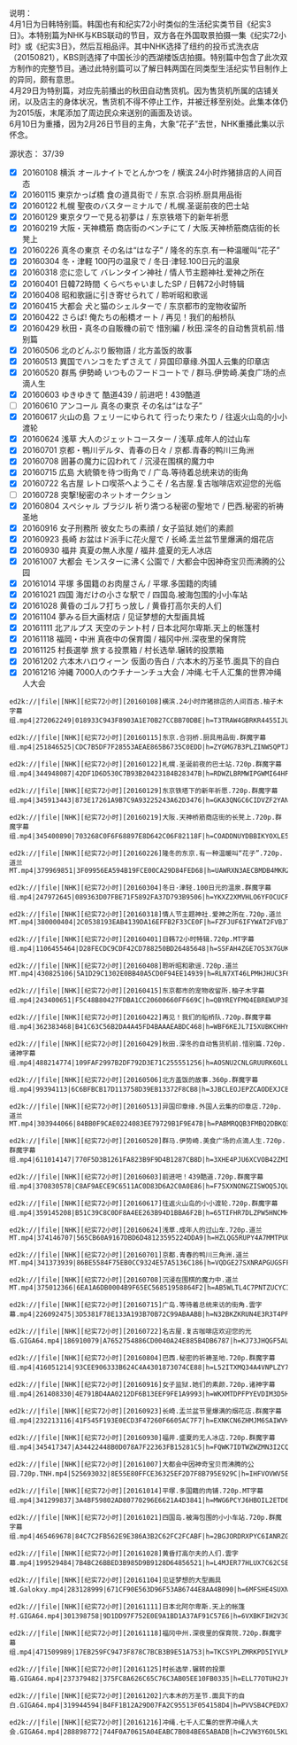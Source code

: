 说明：    
4月1日为日韩特别篇。韩国也有和纪实72小时类似的生活纪实类节目《纪实3日》。本特别篇为NHK与KBS联动的节目，双方各在外国取景拍摄一集《纪实72小时》或《纪实3日》，然后互相品评。其中NHK选择了纽约的投币式洗衣店（20150821），KBS则选择了中国长沙的西湖楼饭店拍摄。特别篇中包含了此次双方制作的完整节目。通过此特别篇可以了解日韩两国在同类型生活纪实节目制作上的异同，颇有意思。  
4月29日为特别篇，对应先前播出的秋田自动售货机。因为售货机所属的店铺关闭，以及店主的身体状况，售货机不得不停止工作，并被迁移至别处。此集本体仍为2015版，末尾添加了周边民众来送别的画面及访谈。  
6月10日为重播，因为2月26日节目的主角，大象“花子”去世，NHK重播此集以示怀念。  

源状态： 37/39  
- [x] 20160108 横浜 オールナイトでとんかつを / 横滨.24小时炸猪排店的人间百态
- [x] 20160115 東京かっぱ橋 食の道具街で / 东京.合羽桥.厨具用品街
- [x] 20160122 札幌 聖夜のバスターミナルで / 札幌.圣诞前夜的巴士站
- [x] 20160129 東京タワーで見る初夢は / 东京铁塔下的新年祈愿
- [x] 20160219 大阪・天神橋筋 商店街のベンチにて / 大阪.天神桥筋商店街的长凳上
- [x] 20160226 真冬の東京 その名は“はな子” / 隆冬的东京.有一种温暖叫“花子”
- [x] 20160304 冬・津軽 100円の温泉で / 冬日·津轻.100日元的温泉
- [x] 20160318 恋に恋して バレンタイン神社 / 情人节主题神社.爱神之所在
- [x] 20160401 日韓72時間 くらべちゃいましたSP / 日韩72小时特辑
- [x] 20160408 昭和歌謡に引き寄せられて / 聆听昭和歌谣
- [x] 20160415 大都会 犬と猫のシェルターで / 东京都市的宠物收留所
- [x] 20160422 さらば! 俺たちの船橋オート / 再见！我们的船桥队
- [x] 20160429 秋田・真冬の自販機の前で 惜別編 / 秋田.深冬的自动售货机前.惜别篇
- [x] 20160506 北のどんぶり飯物語 / 北方盖饭的故事
- [x] 20160513 異国でハンコをたずさえて / 异国印章缘.外国人云集的印章店
- [x] 20160520 群馬 伊勢崎 いつものフードコートで / 群马.伊势崎.美食广场的点滴人生
- [x] 20160603 ゆきゆきて 酷道439 / 前进吧！439酷道
- [ ] 20160610 アンコール 真冬の東京 その名は“はな子”
- [x] 20160617 火山の島 フェリーにゆられて 行ったり来たり / 往返火山岛的小小渡轮
- [x] 20160624 浅草 大人のジェットコースター / 浅草.成年人的过山车
- [X] 20160701 京都・鴨川デルタ、青春の日々 / 京都.青春的鸭川三角洲
- [x] 20160708 囲碁の魔力に囚われて / 沉浸在围棋的魔力中
- [X] 20160715 広島 大統領を待つ街角で / 广岛.等待着总统来访的街角
- [X] 20160722 名古屋 レトロ喫茶へようこそ / 名古屋.复古咖啡店欢迎您的光临
- [ ] 20160728 突撃!秘密のネットオークション
- [X] 20160804 スペシャル ブラジル 祈り満つる秘密の聖地で / 巴西.秘密的祈祷圣地
- [x] 20160916 女子刑務所 彼女たちの素顔 / 女子监狱.她们的素颜
- [x] 20160923 長崎 お盆はド派手に花火屋で / 长崎.盂兰盆节里爆满的烟花店
- [X] 20160930 福井 真夏の無人氷屋 / 福井.盛夏的无人冰店
- [X] 20161007 大都会 モンスターに沸く公園で / 大都会中因神奇宝贝而沸腾的公园
- [X] 20161014 平塚 多国籍のお肉屋さん / 平塚.多国籍的肉铺
- [X] 20161021 四国 海だけの小さな駅で / 四国岛.被海包围的小小车站
- [X] 20161028 黄昏のゴルフ打ちっ放し / 黄昏打高尔夫的人们
- [X] 20161104 夢みる巨大画材店 / 见证梦想的大型画具城
- [X] 20161111 北アルプス 天空のテント村 / 日本北阿尔卑斯.天上的帐篷村
- [X] 20161118 福岡・中洲 真夜中の保育園 / 福冈中州.深夜里的保育院
- [x] 20161125 村長選挙 旅する投票箱 / 村长选举.辗转的投票箱
- [X] 20161202 六本木ハロウィーン 仮面の告白 / 六本木的万圣节.面具下的自白
- [X] 20161216 沖縄 7000人のウチナーンチュ大会 / 冲绳.七千人汇集的世界冲绳人大会
```
ed2k://|file|[NHK][纪实72小时][20160108]横滨.24小时炸猪排店的人间百态.柚子木字幕组.mp4|272062249|018933C943F8903A1E70B27CCBB70DBE|h=T3TRAW4GBRKR4455IJUWUKCOU2X7FSOB|/

ed2k://|file|[NHK][纪实72小时][20160115]东京.合羽桥.厨具用品街.群魔字幕组.mp4|251846525|CDC7B5DF7F28553AEAE865B6735C0EDD|h=ZYGMG7B3PLZINWSQPTJIBVYC4OFEN7FY|/

ed2k://|file|[NHK][纪实72小时][20160122]札幌.圣诞前夜的巴士站.720p.群魔字幕组.mp4|344948087|42DF1D6D530C7B93B20423184B28347B|h=RDWZLBRMWIPGWMI64HPC73SEQZEYOEJF|/

ed2k://|file|[NHK][纪实72小时][20160129]东京铁塔下的新年祈愿.720p.群魔字幕组.mp4|345913443|873E17261A9B7C9A93225243A62D3476|h=GKA3QNGC6CIDVZF2YAN3YLJIRYK2E4S5|/

ed2k://|file|[NHK][纪实72小时][20160219]大阪.天神桥筋商店街的长凳上.720p.群魔字幕组.mp4|345400890|703268C0F6F68897E8D642C06F82118F|h=COADDNUYDBBIKYOXLE5TMWROGL42CNF4|/

ed2k://|file|[NHK][纪实72小时][20160226]隆冬的东京.有一种温暖叫“花子”.720p.道兰MT.mp4|379969851|3F09956EA594B19FCE00CA29D84FED68|h=UAWRXN3AECBMDB4MKRZK4WTZVKEDKXO2|/

ed2k://|file|[NHK][纪实72小时][20160304]冬日·津轻.100日元的温泉.群魔字幕组.mp4|247972645|089363D07FBE71F5892FA37D793B9506|h=YKXZ2XMVHLO6YFOCUCPRV34XT2ZPGSZU|/

ed2k://|file|[NHK][纪实72小时][20160318]情人节主题神社.爱神之所在.720p.道兰MT.mp4|380000404|2C0538193EAB4139DA16EFFB2F33CE0F|h=FZFJUF6IFYWAT2FVBJTFBVELQIMOCUMB|/

ed2k://|file|[NHK][纪实72小时][20160401]日韩72小时特辑.720p.MT字幕组.mp4|1106455464|D28FECDC9CDF42CD788250BD26485648|h=SSFAH4ZGE7OS3X7GUKOTNLECDPY2GZWC|/

ed2k://|file|[NHK][纪实72小时][20160408]聆听昭和歌谣.720p.道兰MT.mp4|430825106|5A1D29C1302E0BB40A5CD0F94EE14939|h=RLN7XT46LPMHJHUC3F6PFVJFWJ3YSZQM|/

ed2k://|file|[NHK][纪实72小时][20160415]东京都市的宠物收留所.柚子木字幕组.mp4|243400651|F5C48B80427FDBA1CC20600660FF669C|h=QBYREYFMQ4EBREWUP3BWP5NM4U5DRWZR|/

ed2k://|file|[NHK][纪实72小时][20160422]再见！我们的船桥队.720p.群魔字幕组.mp4|362383468|B41C63C56B2DA4A45FD4BAAAEABDC468|h=WBF6KEJL7I5XUBKCHHYUB2PKZINNR3PU|/

ed2k://|file|[NHK][纪实72小时][20160429]秋田.深冬的自动售货机前.惜别篇.720p.诸神字幕组.mp4|488214774|109FAF2997B2DF792D3E71C255551256|h=AOSNU2CNLGRUURK6OLLVVAONBX7MUYVI|/

ed2k://|file|[NHK][纪实72小时][20160506]北方盖饭的故事.360p.群魔字幕组.mp4|99394113|6C6BFBCB17D113758D39EB13372F8CB8|h=3JBCLEOJEPZCAODEXJCBLABOMZ7YA6HG|/

ed2k://|file|[NHK][纪实72小时][20160513]异国印章缘.外国人云集的印章店.720p.道兰MT.mp4|303944066|84BB0F9CAE0224083EE79729B1F9E47B|h=PABMRQQB3FMBQ2DBKQ3P5ALHXJBNI37Q|/

ed2k://|file|[NHK][纪实72小时][20160520]群马.伊势崎.美食广场的点滴人生.720p.群魔字幕组.mp4|611014147|770F5D3B1261FA823B9F9D4B1287CB8D|h=3XHE4PJU6XCVOB42ZMIRLQQMX3VO7UMM|/

ed2k://|file|[NHK][纪实72小时][20160603]前进吧！439酷道.720p.群魔字幕组.mp4|370830578|C8AF9AECE9C6511AC0D83D6A2C0A0E86|h=F75XXNONGZISWOQ5JQU7TBEXWBUSGPI7|/

ed2k://|file|[NHK][纪实72小时][20160617]往返火山岛的小小渡轮.720p.群魔字幕组.mp4|359145208|B51C39C8C0DF8A4EE263B94D1BBA6F2B|h=65TIFHR7DLZPW5HNCMHYAGZWR557IGYU|/

ed2k://|file|[NHK][纪实72小时][20160624]浅草.成年人的过山车.720p.道兰MT.mp4|374146707|565CB60A9167DBD6D48123595224DDA9|h=HZLQG5RUPY4A7MMTPUG6TEHRSF4EN44O|/

ed2k://|file|[NHK][纪实72小时][20160701]京都.青春的鸭川三角洲.道兰MT.mp4|341373939|86BE5584F75EB0CC9324E57A5136C186|h=VQDGE27SXNRAPGUGSFFLPDJACUCLEHY6|/

ed2k://|file|[NHK][纪实72小时][20160708]沉浸在围棋的魔力中.道兰MT.mp4|375012366|6EA1A6DB0004B9F65EC56851958864F2|h=AB5WLTL4C7PNTZUCYCI3R4DWQR55KK2H|/

ed2k://|file|[NHK][纪实72小时][20160715]广岛.等待着总统来访的街角.雲字幕.mp4|226092475|3D5381F78E133A193B70B72C99ABAABB|h=N32BKZKRUN4E3R3T4PPXHFTWIR7QEJVZ|/

ed2k://|file|[NHK][纪实72小时][20160722]名古屋.复古咖啡店欢迎您的光临.GIGA64.mp4|186910079|A7652754886CD0040A24E885B4DB6787|h=KJ73JHQGF5AUHNC6Y4BXXVMQA4VCAR4H|/

ed2k://|file|[NHK][纪实72小时][20160804]巴西.秘密的祈祷圣地.720p.群魔字幕组.mp4|416051214|93CEE906333B624C4A4301873074CE88|h=L52ITXMQ34A4VNPLZY7NKWDURDGG5KLG|/

ed2k://|file|[NHK][纪实72小时][20160916]女子监狱.她们的素颜.720p.诸神字幕组.mp4|261408330|4E791BD4AA0212DF6B13EEF9FE1A9993|h=WKXMTDPFPYEVDIM3D5H3MMXEO2XYQMQ5|/

ed2k://|file|[NHK][纪实72小时][20160923]长崎.盂兰盆节里爆满的烟花店.群魔字幕组.mp4|232213116|41F545F193E0ECD3F47260F6605AC7F7|h=EXNKCN6ZHMJM6SAIWVHMPWHMELTWBSOG|/

ed2k://|file|[NHK][纪实72小时][20160930]福井.盛夏的无人冰店.720p.群魔字幕组.mp4|345417347|A34422448B0D078A7F22363FB15281C5|h=FQWK7IDTWZWZMN3I2CQLXZCYFPPDJFMZ|/

ed2k://|file|[NHK][纪实72小时][20161007]大都会中因神奇宝贝而沸腾的公园.720p.TNH.mp4|525693032|8E55E80FFCE36325EF2D7F8B795E929C|h=IHFVOVWV5EUXJITU4TQY7IKFVJAM4DTI|/

ed2k://|file|[NHK][纪实72小时][20161014]平塚.多国籍的肉铺.720p.MT字幕组.mp4|341299837|3A4BF59802AD80770296E6621A4D3841|h=MWG6PCYJ6HBOIL2ETD65FGP7KSFFVXXE|/

ed2k://|file|[NHK][纪实72小时][20161021]四国岛.被海包围的小小车站.720p.群魔字幕组.mp4|465469678|84C7C2FB562E9E386A3B2C62FC2FCABF|h=2BGJORDRXPYC6IANRZGLFBJ5RFAVT36U|/

ed2k://|file|[NHK][纪实72小时][20161028]黄昏打高尔夫的人们.雲字幕.mp4|199529484|7B4BC26BBED3B985D9B9128D64856521|h=L4MJER77HLUX7C62CSE26B3VR3UXVW2S|/

ed2k://|file|[NHK][纪实72小时][20161104]见证梦想的大型画具城.Galokxy.mp4|283128999|671CF90E563D96F53AB6744E8AA4B090|h=6MFSHE4SUXNPA4SO6LYH7MIDZHN5C62U|/

ed2k://|file|[NHK][纪实72小时][20161111]日本北阿尔卑斯.天上的帐篷村.GIGA64.mp4|301398758|9D1DD97F752E0E9A1BD1A37AF91C57E6|h=6VXBKFIH2V3GPZWZ7OHQ4BANLUQKUDXB|/

ed2k://|file|[NHK][纪实72小时][20161118]福冈中州.深夜里的保育院.720p.群魔字幕组.mp4|471509989|17EB259FC9473F878C7BCB3B9E51A753|h=TKCSYPLZMRKPD5IYVLMOFKOV5OOLGW7Z|/

ed2k://|file|[NHK][纪实72小时][20161125]村长选举.辗转的投票箱.GIGA64.mp4|237379482|375FC8A626C65C76C3AB05EE10FB0335|h=ELL77OTUH2JYQ25D3JZGBDK2OHD6ZSDU|/

ed2k://|file|[NHK][纪实72小时][20161202]六本木的万圣节.面具下的自白.GIGA64.mp4|319944594|B4FF1B12A29D07FA2C95513F054158D4|h=PVVSB4CPEDX76IDWTQGVT5KCUTKYV5VH|/

ed2k://|file|[NHK][纪实72小时][20161216]冲绳.七千人汇集的世界冲绳人大会.GIGA64.mp4|288898772|744F0A70615A04EABC7B084BE65ABADB|h=C2VW3Y6OL5KLYTCYYJ244APUMKQQM2N5|/
```
